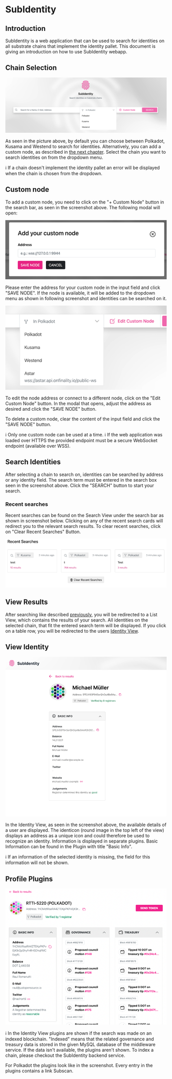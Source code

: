 
# SubIdentity
## Introduction
SubIdentity is a web application that can be used to search for identities on all substrate chains that implement the identity pallet. This document is giving an introduction on how to use SubIdentity webapp.

## Chain Selection
![Search Bar](./assets/searchBar.png)

As seen in the picture above, by default you can choose between Polkadot, Kusama and Westend to search for identities. Alternatively, you can add a custom node, as described in [the next chapter](#customNode). Select the chain you want to search identities on from the dropdown menu.

ℹ️ If a chain doesn't implement the identity pallet an error will be displayed when the chain is chosen from the dropdown.

## <a id="customNode"></a> Custom node

To add a custom node, you need to click on the "+ Custom Node" button in the search bar, as seen in the screenshot above. The following modal will open:

![add custom node](./assets/addCustomNode.png)

Please enter the address for your custom node in the input field and click "SAVE NODE". If the node is available, it will be added to the dropdown menu as shown in following screenshot and identities can be searched on it.

![custom node](./assets/customNode.png)

To edit the node address or connect to a different node, click on the "Edit Custom Node" button. In the modal that opens, adjust the address as desired and click the "SAVE NODE" button.

To delete a custom node, clear the content of the input field and click the "SAVE NODE" button.

ℹ️ Only one custom node can be used at a time.
ℹ️ If the web application was loaded over HTTPS the provided endpoint must be a secure WebSocket endpoint (available over WSS).

## <a id="searchIdentities"></a> Search Identities

After selecting a chain to search on, identities can be searched by address or any identity field. The search term must be entered in the search box seen in the screenshot above. Click the "SEARCH" button to start your search.

### Recent searches

Recent searches can be found on the Search View under the search bar as shown in screenshot below. Clicking on any of the recent search cards will redirect you to the relevant search results. To clear recent searches, click on "Clear Recent Searches" Button.

![Recent searches](./assets/recentSearches.png)

## View Results

After searching like described [previously](#searchIdentities), you will be redirected to a List View, which contains the results of your search. All identities on the selected chain, that fit the entered search term will be displayed.
If you click on a table row, you will be redirected to the users [Identity View](#identityView).

## <a id="identityView"></a> View Identity
![Identity View](./assets/identityView.png)

In the Identity View, as seen in the screenshot above, the available details of a user are displayed. The identicon (round image in the top left of the view) displays an address as a unique icon and could therefore be used to recognize an identity. Information is displayed in separate plugins. Basic Information can be found in the Plugin with title "Basic Info".

ℹ️ If an information of the selected identity is missing, the field for this information will not be shown.


## <a id="profilePlugins"></a> Profile Plugins
![Profile Plugins](./assets/profilePlugin.png)

ℹ️ In the Identity View plugins are shown if the search was made on an indexed blockchain. "Indexed" means that the related governance and treasury data is stored in the given MySQL database of the middleware service. If the data isn't available, the plugins aren't shown. To index a chain, please checkout the SubIdentity backend service. 

For Polkadot the plugins look like in the screenshot. Every entry in the plugins contains a link Subscan.
